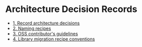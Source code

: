 # Architecture Decision Records

* [1. Record architecture decisions](0001-record-architecture-decisions.md)
* [2. Naming recipes](0002-recipe-naming.md)
* [3. OSS contributor's guidelines](0003-oss-contributors.md)
* [4. Library migration recipe conventions](0004-library-migration-conventions.md)
